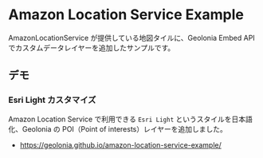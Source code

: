 # Amazon Location Service Example

AmazonLocationService が提供している地図タイルに、Geolonia Embed API でカスタムデータレイヤーを追加したサンプルです。

## デモ

### Esri Light カスタマイズ

Amazon Location Service で利用できる `Esri Light` というスタイルを日本語化、Geolonia の POI（Point of interests）レイヤーを追加しました。

- <a href="https://geolonia.github.io/amazon-location-service-example/" target="_blank" rel="noopener noreferrer">https://geolonia.github.io/amazon-location-service-example/</a>
